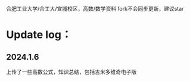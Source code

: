 合肥工业大学/合工大/宣城校区，高数/数学资料
fork不会同步更新，建议star

# **Update log：**
## 2024.1.6 
上传了一些高数公式，知识总结，包括吉米多维奇电子版
